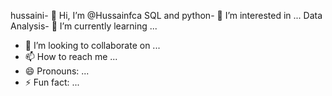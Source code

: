 hussaini- 👋 Hi, I’m @Hussainfca
SQL and python- 👀 I’m interested in ...
Data Analysis- 🌱 I’m currently learning ...
- 💞️ I’m looking to collaborate on ...
- 📫 How to reach me ...
- 😄 Pronouns: ...
- ⚡ Fun fact: ...

<!---
Hussainfca/Hussainfca is a ✨ special ✨ repository because its `README.md` (this file) appears on your GitHub profile.
You can click the Preview link to take a look at your changes.
--->
